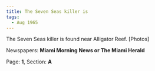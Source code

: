 ```yaml
---  
title: The Seven Seas killer is  
tags:  
  - Aug 1965  
---  
```

  
The Seven Seas killer is found near Alligator Reef. [Photos]  
  
Newspapers: **Miami Morning News or The Miami Herald**  
  
Page: **1**, Section: **A** 
